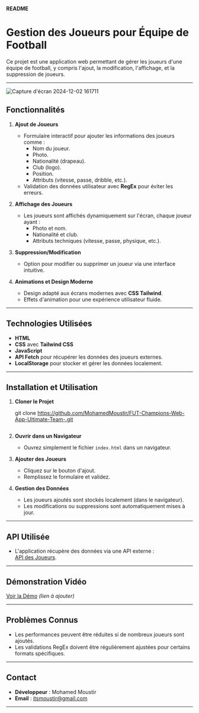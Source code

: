 ﻿**README**  

# **Gestion des Joueurs pour Équipe de Football**  
Ce projet est une application web permettant de gérer les joueurs d'une équipe de football, y compris l'ajout, la modification, l'affichage, et la suppression de joueurs.  


---
![Capture d'écran 2024-12-02 161711](https://github.com/user-attachments/assets/c15d8024-5e16-4a5c-a96c-96ad9746e363)

## **Fonctionnalités** 

1. **Ajout de Joueurs**  
   - Formulaire interactif pour ajouter les informations des joueurs comme :  
     - Nom du joueur.  
     - Photo.  
     - Nationalité (drapeau).  
     - Club (logo).  
     - Position.  
     - Attributs (vitesse, passe, dribble, etc.).  
   - Validation des données utilisateur avec **RegEx** pour éviter les erreurs.  

2. **Affichage des Joueurs**  
   - Les joueurs sont affichés dynamiquement sur l'écran, chaque joueur ayant :  
     - Photo et nom.  
     - Nationalité et club.  
     - Attributs techniques (vitesse, passe, physique, etc.).  

3. **Suppression/Modification**  
   - Option pour modifier ou supprimer un joueur via une interface intuitive.  


4. **Animations et Design Moderne**  
   - Design adapté aux écrans modernes avec **CSS Tailwind**.  
   - Effets d'animation pour une expérience utilisateur fluide.  

---

## **Technologies Utilisées**  
- **HTML**  
- **CSS** avec **Tailwind CSS**  
- **JavaScript**  
- **API Fetch** pour récupérer les données des joueurs externes.  
- **LocalStorage** pour stocker et gérer les données localement.  

---

## **Installation et Utilisation**  

1. **Cloner le Projet**  
  
   git clone https://github.com/MohamedMoustir/FUT-Champions-Web-App-Ultimate-Team-.git
 
   ```

2. **Ouvrir dans un Navigateur**  
   - Ouvrez simplement le fichier `index.html` dans un navigateur.  

3. **Ajouter des Joueurs**  
   - Cliquez sur le bouton d'ajout.  
   - Remplissez le formulaire et validez.  

4. **Gestion des Données**  
   - Les joueurs ajoutés sont stockés localement (dans le navigateur).  
   - Les modifications ou suppressions sont automatiquement mises à jour.  

---

## **API Utilisée**  
- L'application récupère des données via une API externe :  
  [API des Joueurs](https://mohamedmoustir.github.io/api.p/).  

---

## **Démonstration Vidéo**  
[Voir la Démo](#) *(lien à ajouter)*  

---

## **Problèmes Connus**  
- Les performances peuvent être réduites si de nombreux joueurs sont ajoutés.  
- Les validations RegEx doivent être régulièrement ajustées pour certains formats spécifiques.  

---

## **Contact**  
- **Développeur** : Mohamed Moustir  
- **Email** : itsmoustir@gmail.com 


--- 
